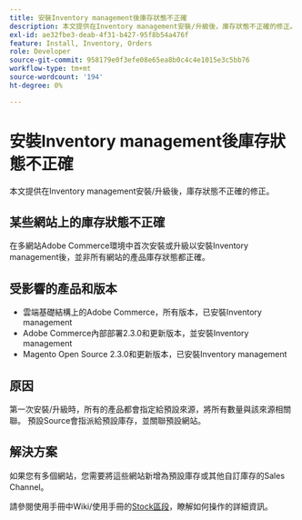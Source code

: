 ```yaml
---
title: 安裝Inventory management後庫存狀態不正確
description: 本文提供在Inventory management安裝/升級後，庫存狀態不正確的修正。
exl-id: ae32fbe3-deab-4f31-b427-95f8b54a476f
feature: Install, Inventory, Orders
role: Developer
source-git-commit: 958179e0f3efe08e65ea8b0c4c4e1015e3c5bb76
workflow-type: tm+mt
source-wordcount: '194'
ht-degree: 0%

---
```


# 安裝Inventory management後庫存狀態不正確

本文提供在Inventory management安裝/升級後，庫存狀態不正確的修正。

## 某些網站上的庫存狀態不正確

在多網站Adobe Commerce環境中首次安裝或升級以安裝Inventory management後，並非所有網站的產品庫存狀態都正確。

## 受影響的產品和版本

* 雲端基礎結構上的Adobe Commerce，所有版本，已安裝Inventory management
* Adobe Commerce內部部署2.3.0和更新版本，並安裝Inventory management
* Magento Open Source 2.3.0和更新版本，已安裝Inventory management

## 原因

第一次安裝/升級時，所有的產品都會指定給預設來源，將所有數量與該來源相關聯。 預設Source會指派給預設庫存，並關聯預設網站。

## 解決方案

如果您有多個網站，您需要將這些網站新增為預設庫存或其他自訂庫存的Sales Channel。

請參閱使用手冊中Wiki/使用手冊的[Stock區段](https://docs.magento.com/m2/ce/user_guide/catalog/inventory-stock.html)，瞭解如何操作的詳細資訊。
